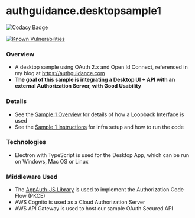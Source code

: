 # authguidance.desktopsample1

[![Codacy Badge](https://app.codacy.com/project/badge/Grade/00a95fa7e6c84be588c042c27a070fc5)](https://www.codacy.com/gh/gary-archer/authguidance.desktopsample1/dashboard?utm_source=github.com&amp;utm_medium=referral&amp;utm_content=gary-archer/authguidance.desktopsample1&amp;utm_campaign=Badge_Grade)

[![Known Vulnerabilities](https://snyk.io/test/github/gary-archer/authguidance.desktopsample1/badge.svg?targetFile=package.json)](https://snyk.io/test/github/gary-archer/authguidance.desktopsample1?targetFile=package.json)

### Overview

* A desktop sample using OAuth 2.x and Open Id Connect, referenced in my blog at https://authguidance.com
* **The goal of this sample is integrating a Desktop UI + API with an external Authorization Server, with Good Usability**

### Details

* See the [Sample 1 Overview](https://authguidance.com/2018/01/11/desktop-apps-overview/) for details of how a Loopback Interface is used
* See the [Sample 1 Instructions](https://authguidance.com/2018/01/17/desktop-app-how-to-run-the-code-sample/) for infra setup and how to run the code

### Technologies

* Electron with TypeScript is used for the Desktop App, which can be run on Windows, Mac OS or Linux

### Middleware Used

* The [AppAuth-JS Library](https://github.com/openid/AppAuth-JS/blob/master/README.md) is used to implement the Authorization Code Flow (PKCE)
* AWS Cognito is used as a Cloud Authorization Server
* AWS API Gateway is used to host our sample OAuth Secured API
